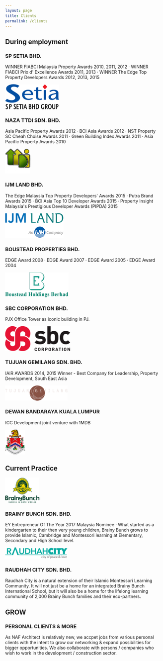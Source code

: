 ```yaml
---
layout: page
title: Clients
permalink: /clients
---
```


<section>
  <div class="row">
    <div class="6u 12u$(small)">
      <h2 class="clients-section-header">
        During employment
      </h2>
      <div class="row clients-container">
        <div class="8u 12u$(small)">
          <h3>SP SETIA BHD.</h3>
          <p>
            WINNER FIABCI Malaysia Property Awards 2010, 2011, 2012 &middot; WINNER FIABCI Prix d' Excellence Awards
            2011, 2013 &middot; WINNER The Edge Top Property Developers Awards 2012, 2013, 2015
          </p>
        </div>
        <div class="4u$ 12u$(small) important(small)">
          <span class="image fit">
            <img src="images/clients/sp-setia-bhd.png" class="clients-image" alt="SP SETIA BHD." />
          </span>
        </div>
      </div>
      <div class="row clients-container">
        <div class="8u 12u$(small)">
          <h3>NAZA TTDI SDN. BHD.</h3>
          <p>
            Asia Pacific Property Awards 2012 &middot; BCI Asia Awards 2012 &middot; NST Property SC Cheah Choise Awards
            2011 &middot; Green Building Index Awards 2011 &middot; Asia Pacific Property Awards 2010
          </p>
        </div>
        <div class="4u$ 12u$(small) important(small)">
          <span class="image fit">
            <img src="images/clients/naza-ttdi-sdn-bhd.png" class="clients-image" alt="NAZA TTDI SDN. BHD." />
          </span>
        </div>
      </div>
      <div class="row clients-container">
        <div class="8u 12u$(small)">
          <h3>IJM LAND BHD.</h3>
          <p>
            The Edge Malaysia Top Property Developers' Awards 2015 &middot; Putra Brand Awards 2015 &middot; BCI Asia
            Top 10 Developer Awards 2015 &middot; Property Insight Malaysia's Prestigious Developer Awards (PIPDA) 2015
          </p>
        </div>
        <div class="4u$ 12u$(small) important(small)">
          <span class="image fit">
            <img src="images/clients/ijm-land-bhd.png" class="clients-image" alt="IJM LAND BHD." />
          </span>
        </div>
      </div>
      <div class="row clients-container">
        <div class="8u 12u$(small)">
          <h3>BOUSTEAD PROPERTIES BHD.</h3>
          <p>
            EDGE Award 2008 &middot; EDGE Award 2007 &middot; EDGE Award 2005 &middot; EDGE Award 2004
          </p>
        </div>
        <div class="4u$ 12u$(small) important(small)">
          <span class="image fit">
            <img src="images/clients/boustead-properties-bhd.png" class="clients-image" alt="BOUSTEAD PROPERTIES BHD." />
          </span>
        </div>
      </div>
      <div class="row clients-container">
        <div class="8u 12u$(small)">
          <h3>SBC CORPORATION BHD.</h3>
          <p>
            PJX Office Tower as iconic building in PJ.
          </p>
        </div>
        <div class="4u$ 12u$(small) important(small)">
          <span class="image fit">
            <img src="images/clients/sbc-corporation-bhd.png" class="clients-image" alt="SBC CORPORATION BHD." />
          </span>
        </div>
      </div>
      <div class="row clients-container">
        <div class="8u 12u$(small)">
          <h3>TUJUAN GEMILANG SDN. BHD.</h3>
          <p>
            IAIR AWARDS 2014, 2015 Winner - Best Company for Leadership, Property Development, South East Asia
          </p>
        </div>
        <div class="4u$ 12u$(small) important(small)">
          <span class="image fit">
            <img src="images/clients/tujuan-gemilang-sdn-bhd.png" class="clients-image" alt="TUJUAN GEMILANG SDN. BHD." />
          </span>
        </div>
      </div>
      <div class="row clients-container">
        <div class="8u 12u$(small)">
          <h3>DEWAN BANDARAYA KUALA LUMPUR</h3>
          <p>
            ICC Development joint venture with 1MDB
          </p>
        </div>
        <div class="4u$ 12u$(small) important(small)">
          <span class="image fit">
            <img src="images/clients/dewan-bandaraya-kuala-lumpur.png" class="clients-image" alt="DEWAN BANDARAYA KUALA LUMPUR" />
          </span>
        </div>
      </div>
    </div>
    <div class="6u$ 12u$(small)">     
      <h2 class="clients-section-header">
        Current Practice
      </h2>
      <div class="row clients-container">
        <div class="4u 12u$(small)">
          <span class="image fit">
            <img src="images/clients/brainy-bunch-sdn-bhd.png" class="clients-image" />
          </span>
        </div>
        <div class="8u$ 12u$(small) clients-section-right">
          <h3>BRAINY BUNCH SDN. BHD.</h3>
          <p>
            EY Entrepreneur Of The Year 2017 Malaysia Nominee &middot; What started as a kindergarten to their then
            very young children, Brainy Bunch grows to provide Islamic, Cambridge and Montessori learning at
            Elementary, Secondary and High School level.
          </p>
        </div>
      </div>
      <div class="row clients-container">
        <div class="4u 12u$(small)">
          <span class="image fit">
            <img src="images/clients/raudhah-city-sdn-bhd.png" class="clients-image" />
          </span>
        </div>
        <div class="8u$ 12u$(small) clients-section-right">
          <h3>RAUDHAH CITY SDN. BHD.</h3>
          <p>
            Raudhah City is a natural extension of their Islamic Montessori Learning Community. It will not just be a
            home for an integrated Brainy Bunch International School, but it will also be a home for the lifelong
            learning community of 2,000 Brainy Bunch families and their eco-partners.
          </p>
        </div>
      </div>
      <div class="row clients-container">
        <div class="4u 12u$(small)">
          <h2>
            GROW
          </h2>
        </div>
        <div class="8u$ 12u$(small) clients-section-right">
          <h3>PERSONAL CLIENTS & MORE</h3>
          <p>
            As NAF Architect is relatively new, we accpet jobs from various personal clients with the intent to grow our
            networking & expand possibilities for bigger opportunities. We also collaborate with persons / companies who
            wish to work in the development / construction sector.
          </p>
        </div>
      </div>
    </div>
  </div>
</section>
